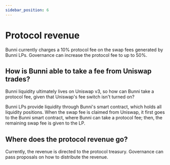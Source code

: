 ```yaml
---
sidebar_position: 6
---
```


# Protocol revenue

Bunni currently charges a 10% protocol fee on the swap fees generated by Bunni LPs. Governance can increase the protocol fee to up to 50%.

## How is Bunni able to take a fee from Uniswap trades?

Bunni liquidity ultimately lives on Uniswap v3, so how can Bunni take a protocol fee, given that Uniswap's fee switch isn't turned on?

Bunni LPs provide liquidity through Bunni's smart contract, which holds all liquidity positions. When the swap fee is claimed from Uniswap, it first goes to the Bunni smart contract, where Bunni can take a protocol fee; then, the remaining swap fee is given to the LP.

## Where does the protocol revenue go?

Currently, the revenue is directed to the protocol treasury. Governance can pass proposals on how to distribute the revenue.
